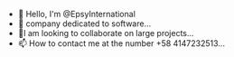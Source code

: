 - 👋 Hello, I'm @EpsyInternational
- 🌱 company dedicated to software...
- 💞️I am looking to collaborate on large projects...
- 📫 How to contact me at the number +58 4147232513...

<!---
EmpsyInternational/EmpsyInternational is a ✨ special ✨ repository because its `README.md` (this file) appears on your GitHub profile.
You can click the Preview link to take a look at your changes.
--->

